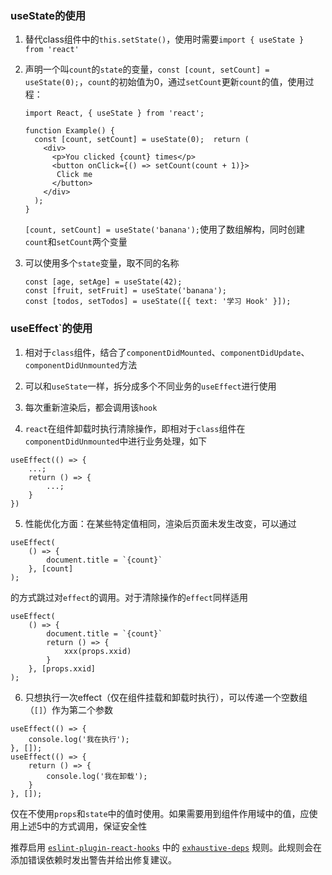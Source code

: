 ### useState的使用

1. 替代class组件中的`this.setState()`，使用时需要`import { useState } from 'react'`

2. 声明一个叫`count`的`state`的变量，`const [count, setCount] = useState(0);`，`count`的初始值为0，通过`setCount`更新`count`的值，使用过程：

    ```react
    import React, { useState } from 'react';
    
    function Example() {
      const [count, setCount] = useState(0);  return (
        <div>
          <p>You clicked {count} times</p>
          <button onClick={() => setCount(count + 1)}>
           Click me
          </button>
        </div>
      );
    }
    ```

    `[count, setCount] = useState('banana');`使用了数组解构，同时创建`count`和`setCount`两个变量

3. 可以使用多个`state`变量，取不同的名称

    ```react
    const [age, setAge] = useState(42);
    const [fruit, setFruit] = useState('banana');
    const [todos, setTodos] = useState([{ text: '学习 Hook' }]);
    ```



### useEffect`的使用

1. 相对于`class`组件，结合了`componentDidMounted`、`componentDidUpdate`、`componentDidUnmounted`方法

2. 可以和`useState`一样，拆分成多个不同业务的`useEffect`进行使用

3. 每次重新渲染后，都会调用该`hook`

4. `react`在组件卸载时执行清除操作，即相对于`class`组件在`componentDidUnmounted`中进行业务处理，如下

```react
useEffect(() => {
    ...;
    return () => {
        ...;
    }
})
```

5. 性能优化方面：在某些特定值相同，渲染后页面未发生改变，可以通过

```react
useEffect(
    () => {
        document.title = `{count}`
    }, [count]
);
```

的方式跳过对`effect`的调用。对于清除操作的`effect`同样适用

```react
useEffect(
    () => {
        document.title = `{count}`
        return () => {
            xxx(props.xxid)
        }
    }, [props.xxid]
);
```

6. 只想执行一次effect（仅在组件挂载和卸载时执行），可以传递一个空数组（`[]`）作为第二个参数

```react
useEffect(() => {
    console.log('我在执行');
}, []);
useEffect(() => {
    return () => {
    	console.log('我在卸载');
    }
}, []);
```

仅在不使用`props`和`state`中的值时使用。如果需要用到组件作用域中的值，应使用上述5中的方式调用，保证安全性

推荐启用 [`eslint-plugin-react-hooks`](https://www.npmjs.com/package/eslint-plugin-react-hooks#installation) 中的 [`exhaustive-deps`](https://github.com/facebook/react/issues/14920) 规则。此规则会在添加错误依赖时发出警告并给出修复建议。